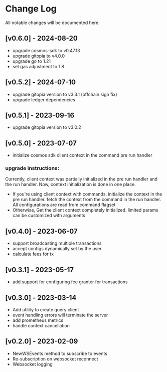# Change Log

All notable changes will be documented here.

## [v0.6.0] - 2024-08-20

- upgrade cosmos-sdk to v0.47.13
- upgrade gitopia to v4.0.0
- upgrade go to 1.21
- set gas adjustment to 1.8

## [v0.5.2] - 2024-07-10

- upgrade gitopia version to v3.3.1 (offchain sign fix)
- upgrade ledger dependencies

## [v0.5.1] - 2023-09-16

- upgrade gitopia version to v3.0.2

## [v0.5.0] - 2023-07-07

- initialize cosmos sdk client context in the command pre run handler

### upgrade instructions:
Currently, client context was partially initialized in the pre run handler and the run handler. Now, context initialization is done in one place.
- If you're using client context with commands, initialize the context in the pre run handler. fetch the context from the command in the run handler. All configurations are read from command flagset
- Otherwise, Get the client context completely initialized. limited params can be customized with arguments

## [v0.4.0] - 2023-06-07

- support broadcasting multiple transactions
- accept configs dynamically set by the user
- calculate fees for tx

## [v0.3.1] - 2023-05-17

- add support for configuring fee granter for transactions

## [v0.3.0] - 2023-03-14

- Add utility to create query client
- event handling errors will terminate the server
- add prometheus metrics
- handle context cancellation

## [v0.2.0] - 2023-02-09

- NewWSEvents method to subscribe to events
- Re-subscription on websocket reconnect
- Websocket logging
